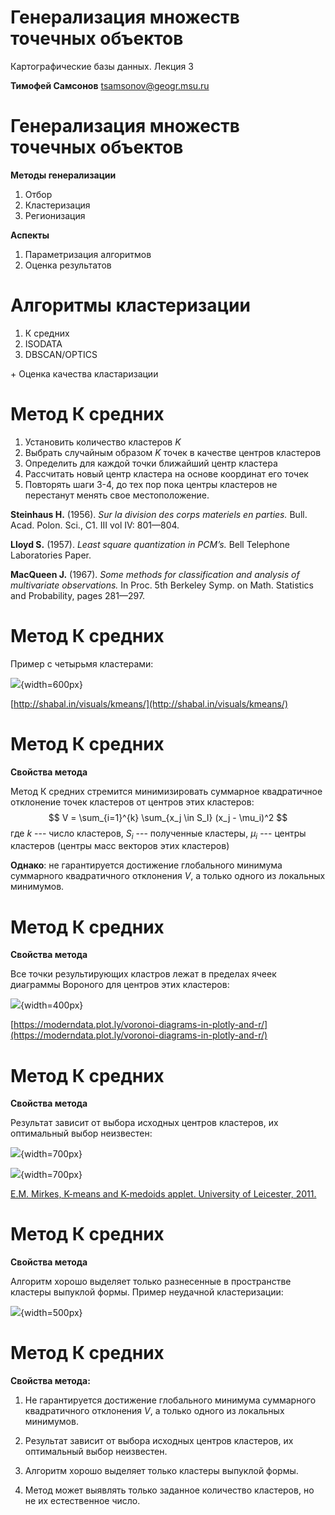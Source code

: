 <!-- slide -->
# Генерализация множеств точечных объектов

Картографические базы данных. Лекция 3

**Тимофей Самсонов**
[tsamsonov@geogr.msu.ru](tsamsonov@geogr.msu.ru)

<!-- slide -->
# Генерализация множеств точечных объектов

**Методы генерализации**

1. Отбор
1. Кластеризация
1. Регионизация

**Аспекты**

1. Параметризация алгоритмов
1. Оценка результатов

<!-- slide -->
# Алгоритмы кластеризации
1. К средних
2. ISODATA
3. DBSCAN/OPTICS

\+ Оценка качества кластаризации

<!-- slide -->
# Метод К средних

1. Установить количество кластеров $K$
2. Выбрать случайным образом $K$ точек в качестве центров кластеров
3. Определить для каждой точки ближайший центр кластера
4. Рассчитать новый центр кластера на основе координат его точек
5. Повторять шаги 3-4, до тех пор пока центры кластеров не перестанут менять свое местоположение.

**Steinhaus H.** (1956). *Sur la division des corps materiels en parties.* Bull. Acad. Polon. Sci., C1. III vol IV: 801—804.

**Lloyd S.** (1957). *Least square quantization in PCM’s.* Bell Telephone Laboratories Paper.

**MacQueen J.** (1967). *Some methods for classification and analysis of multivariate observations.* In Proc. 5th Berkeley Symp. on Math. Statistics and Probability, pages 281—297.

<!-- slide -->
# Метод К средних
Пример с четырьмя кластерами:

![](kmeans.gif){width=600px}

[http://shabal.in/visuals/kmeans/](http://shabal.in/visuals/kmeans/)

<!-- slide -->
# Метод К средних

**Свойства метода**

Метод К средних стремится минимизировать суммарное квадратичное отклонение точек кластеров от центров этих кластеров:
  $$
  V = \sum_{i=1}^{k} \sum_{x_j \in S_I} (x_j - \mu_i)^2
  $$
где $k$ --- число кластеров, $S_i$ --- полученные кластеры, $\mu_i$ --- центры кластеров (центры масс векторов этих кластеров)

**Однако**: не гарантируется достижение глобального минимума суммарного квадратичного отклонения $V$, а только одного из локальных минимумов.

<!-- slide -->
# Метод К средних

**Свойства метода**

Все точки результирующих кластров лежат в пределах ячеек диаграммы Вороного для центров этих кластеров:

![](kmeans_vor.png){width=400px}

[https://moderndata.plot.ly/voronoi-diagrams-in-plotly-and-r/](https://moderndata.plot.ly/voronoi-diagrams-in-plotly-and-r/)

<!-- slide -->
# Метод К средних

**Свойства метода**

Результат зависит от выбора исходных центров кластеров, их оптимальный выбор неизвестен:

![](kmeans-1.png){width=700px}

![](kmeans-2.png){width=700px}

[E.M. Mirkes, K-means and K-medoids applet. University of Leicester, 2011.](http://www.math.le.ac.uk/people/ag153/homepage/KmeansKmedoids/Kmeans_Kmedoids.html)

<!-- slide -->
# Метод К средних

**Свойства метода**

Алгоритм хорошо выделяет только разнесенные в пространстве кластеры выпуклой формы. Пример неудачной кластеризации:

![](kmeans-irr.png){width=500px}


<!-- slide -->
# Метод К средних

**Свойства метода:**

1. Не гарантируется достижение глобального минимума суммарного квадратичного отклонения $V$, а только одного из локальных минимумов.

2. Результат зависит от выбора исходных центров кластеров, их оптимальный выбор неизвестен.

3. Алгоритм хорошо выделяет только кластеры выпуклой формы.

4. Метод может выявлять только заданное количество кластеров, но не их естественное число.
